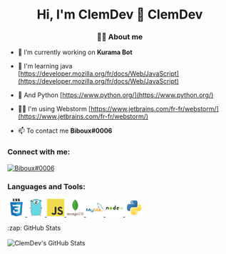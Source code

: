<h1 align="center">Hi, I'm ClemDev 👋 ClemDev</h1>
<h3 align="center">👨‍🎓 About me</h3>

- 🔭 I’m currently working on **Kurama Bot**

- 💬 I'm learning java [https://developer.mozilla.org/fr/docs/Web/JavaScript](https://developer.mozilla.org/fr/docs/Web/JavaScript)

- 💬 And Python [https://www.python.org/](https://www.python.org/)

- 👨‍💻 I'm using Webstorm [https://www.jetbrains.com/fr-fr/webstorm/](https://www.jetbrains.com/fr-fr/webstorm/)

- 📫 To contact me **Biboux#0006**

<h3 align="left">Connect with me:</h3>
<p align="left">
<a href="https://discord.gg/Biboux#0006" target="blank"><img align="center" src="https://raw.githubusercontent.com/rahuldkjain/github-profile-readme-generator/master/src/images/icons/Social/discord.svg" alt="Biboux#0006" height="30" width="40" /></a>
</p>

<h3 align="left">Languages and Tools:</h3>
<p align="left"> <a href="https://www.w3schools.com/css/" target="_blank" rel="noreferrer"> <img src="https://raw.githubusercontent.com/devicons/devicon/master/icons/css3/css3-original-wordmark.svg" alt="css3" width="40" height="40"/> </a> <a href="https://golang.org" target="_blank" rel="noreferrer"> <img src="https://raw.githubusercontent.com/devicons/devicon/master/icons/go/go-original.svg" alt="go" width="40" height="40"/> </a> <a href="https://developer.mozilla.org/en-US/docs/Web/JavaScript" target="_blank" rel="noreferrer"> <img src="https://raw.githubusercontent.com/devicons/devicon/master/icons/javascript/javascript-original.svg" alt="javascript" width="40" height="40"/> </a> <a href="https://www.mongodb.com/" target="_blank" rel="noreferrer"> <img src="https://raw.githubusercontent.com/devicons/devicon/master/icons/mongodb/mongodb-original-wordmark.svg" alt="mongodb" width="40" height="40"/> </a> <a href="https://www.mysql.com/" target="_blank" rel="noreferrer"> <img src="https://raw.githubusercontent.com/devicons/devicon/master/icons/mysql/mysql-original-wordmark.svg" alt="mysql" width="40" height="40"/> </a> <a href="https://nodejs.org" target="_blank" rel="noreferrer"> <img src="https://raw.githubusercontent.com/devicons/devicon/master/icons/nodejs/nodejs-original-wordmark.svg" alt="nodejs" width="40" height="40"/> </a> <a href="https://www.python.org" target="_blank" rel="noreferrer"> <img src="https://raw.githubusercontent.com/devicons/devicon/master/icons/python/python-original.svg" alt="python" width="40" height="40"/> </a> </p>

<summary>:zap: GitHub Stats</summary><br/>


  <img align="left" alt="ClemDev's GitHub Stats" src="https://github-readme-stats.vercel.app/api?username=clembio&show_icons=true&hide_border=true&theme=tokyonight" />
